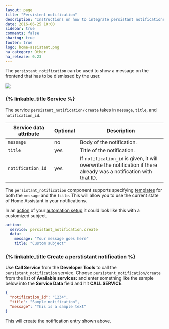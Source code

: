 ```yaml
---
layout: page
title: "Persistent notification"
description: "Instructions on how to integrate persistant notifications into Home Assistant."
date: 2016-06-25 10:00
sidebar: true
comments: false
sharing: true
footer: true
logo: home-assistant.png
ha_category: Other
ha_release: 0.23
---
```


The `persistant_notification` can be used to show a message on the frontend that has to be dismissed by the user.

<p class='img'>
  <img src='/images/screenshots/persistant-notification.png' />
</p>

### {% linkable_title Service %}

The service `persistent_notification/create` takes in `message`, `title`, and `notification_id`.

| Service data attribute | Optional | Description |
| ---------------------- | -------- | ----------- |
| `message`              |       no | Body of the notification.
| `title`                |      yes | Title of the notification.
| `notification_id`      |      yes | If `notification_id` is given, it will overwrite the notification if there already was a notification with that ID.

The `persistant_notification` component supports specifying [templates](/topics/templating/) for both the `message` and the `title`. This will allow you to use the current state of Home Assistant in your notifications.

In an [action](https://home-assistant.io/getting-started/automation-action/) of your [automation setup](/getting-started/automation/) it could look like this with a customized subject.

```yaml
action:
  service: persistant_notification.create
  data:
    message: "Your message goes here"
    title: "Custom subject"
```

### {% linkable_title Create a perstistant notification %}

Use **Call Service** from the **Developer Tools** to call the `persistant_notification` service. Choose `persistant_notification/create` from the list of **Available services:** and enter something like the sample below into the **Service Data** field and hit **CALL SERVICE**.

```json
{
  "notification_id": "1234",
  "title": "Sample notification",
  "message": "This is a sample text"
}
```
This will create the notification entry shown above.
